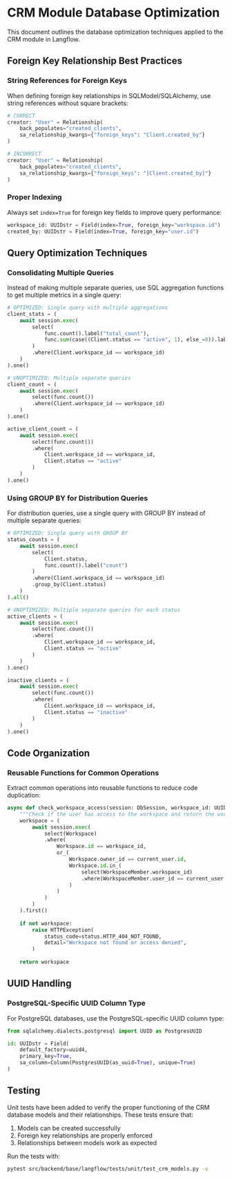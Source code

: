 # CRM Module Database Optimization

This document outlines the database optimization techniques applied to the CRM module in Langflow.

## Foreign Key Relationship Best Practices

### String References for Foreign Keys

When defining foreign key relationships in SQLModel/SQLAlchemy, use string references without square brackets:

```python
# CORRECT
creator: "User" = Relationship(
    back_populates="created_clients", 
    sa_relationship_kwargs={"foreign_keys": "Client.created_by"}
)

# INCORRECT
creator: "User" = Relationship(
    back_populates="created_clients", 
    sa_relationship_kwargs={"foreign_keys": "[Client.created_by]"}
)
```

### Proper Indexing

Always set `index=True` for foreign key fields to improve query performance:

```python
workspace_id: UUIDstr = Field(index=True, foreign_key="workspace.id")
created_by: UUIDstr = Field(index=True, foreign_key="user.id")
```

## Query Optimization Techniques

### Consolidating Multiple Queries

Instead of making multiple separate queries, use SQL aggregation functions to get multiple metrics in a single query:

```python
# OPTIMIZED: Single query with multiple aggregations
client_stats = (
    await session.exec(
        select(
            func.count().label("total_count"),
            func.sum(case((Client.status == "active", 1), else_=0)).label("active_count")
        )
        .where(Client.workspace_id == workspace_id)
    )
).one()

# UNOPTIMIZED: Multiple separate queries
client_count = (
    await session.exec(
        select(func.count())
        .where(Client.workspace_id == workspace_id)
    )
).one()

active_client_count = (
    await session.exec(
        select(func.count())
        .where(
            Client.workspace_id == workspace_id,
            Client.status == "active"
        )
    )
).one()
```

### Using GROUP BY for Distribution Queries

For distribution queries, use a single query with GROUP BY instead of multiple separate queries:

```python
# OPTIMIZED: Single query with GROUP BY
status_counts = (
    await session.exec(
        select(
            Client.status,
            func.count().label("count")
        )
        .where(Client.workspace_id == workspace_id)
        .group_by(Client.status)
    )
).all()

# UNOPTIMIZED: Multiple separate queries for each status
active_clients = (
    await session.exec(
        select(func.count())
        .where(
            Client.workspace_id == workspace_id,
            Client.status == "active"
        )
    )
).one()

inactive_clients = (
    await session.exec(
        select(func.count())
        .where(
            Client.workspace_id == workspace_id,
            Client.status == "inactive"
        )
    )
).one()
```

## Code Organization

### Reusable Functions for Common Operations

Extract common operations into reusable functions to reduce code duplication:

```python
async def check_workspace_access(session: DbSession, workspace_id: UUID, current_user: CurrentActiveUser):
    """Check if the user has access to the workspace and return the workspace if they do."""
    workspace = (
        await session.exec(
            select(Workspace)
            .where(
                Workspace.id == workspace_id,
                or_(
                    Workspace.owner_id == current_user.id,
                    Workspace.id.in_(
                        select(WorkspaceMember.workspace_id)
                        .where(WorkspaceMember.user_id == current_user.id)
                    )
                )
            )
        )
    ).first()
    
    if not workspace:
        raise HTTPException(
            status_code=status.HTTP_404_NOT_FOUND,
            detail="Workspace not found or access denied",
        )
    
    return workspace
```

## UUID Handling

### PostgreSQL-Specific UUID Column Type

For PostgreSQL databases, use the PostgreSQL-specific UUID column type:

```python
from sqlalchemy.dialects.postgresql import UUID as PostgresUUID

id: UUIDstr = Field(
    default_factory=uuid4,
    primary_key=True,
    sa_column=Column(PostgresUUID(as_uuid=True), unique=True)
)
```

## Testing

Unit tests have been added to verify the proper functioning of the CRM database models and their relationships. These tests ensure that:

1. Models can be created successfully
2. Foreign key relationships are properly enforced
3. Relationships between models work as expected

Run the tests with:

```bash
pytest src/backend/base/langflow/tests/unit/test_crm_models.py -v
```
